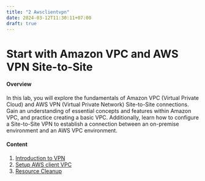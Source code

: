```yaml
---
title: "2 Awsclientvpn"
date: 2024-03-12T11:30:11+07:00
draft: true
---
```



# Start with Amazon VPC and AWS VPN Site-to-Site

#### Overview

In this lab, you will explore the fundamentals of Amazon VPC (Virtual Private Cloud) and AWS VPN (Virtual Private Network) Site-to-Site connections. Gain an understanding of essential concepts and features within Amazon VPC, and practice creating a basic VPC. Additionally, learn how to configure a Site-to-Site VPN to establish a connection between an on-premise environment and an AWS VPC environment.


#### Content

1. [Introduction to VPN](1-introduce/)
2. [Setup AWS client VPC](2-awsclientvpn/)
3. [Resource Cleanup](3-cleanup/)